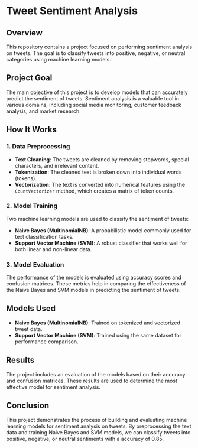 # Tweet Sentiment Analysis

## Overview
This repository contains a project focused on performing sentiment analysis on tweets. The goal is to classify tweets into positive, negative, or neutral categories using machine learning models.

## Project Goal
The main objective of this project is to develop models that can accurately predict the sentiment of tweets. Sentiment analysis is a valuable tool in various domains, including social media monitoring, customer feedback analysis, and market research.

## How It Works
### 1. Data Preprocessing
- **Text Cleaning**: The tweets are cleaned by removing stopwords, special characters, and irrelevant content.
- **Tokenization**: The cleaned text is broken down into individual words (tokens).
- **Vectorization**: The text is converted into numerical features using the `CountVectorizer` method, which creates a matrix of token counts.

### 2. Model Training
Two machine learning models are used to classify the sentiment of tweets:
- **Naive Bayes (MultinomialNB)**: A probabilistic model commonly used for text classification tasks.
- **Support Vector Machine (SVM)**: A robust classifier that works well for both linear and non-linear data.

### 3. Model Evaluation
The performance of the models is evaluated using accuracy scores and confusion matrices. These metrics help in comparing the effectiveness of the Naive Bayes and SVM models in predicting the sentiment of tweets.

## Models Used
- **Naive Bayes (MultinomialNB)**: Trained on tokenized and vectorized tweet data.
- **Support Vector Machine (SVM)**: Trained using the same dataset for performance comparison.

## Results
The project includes an evaluation of the models based on their accuracy and confusion matrices. These results are used to determine the most effective model for sentiment analysis.

## Conclusion
This project demonstrates the process of building and evaluating machine learning models for sentiment analysis on tweets. By preprocessing the text data and training Naive Bayes and SVM models, we can classify tweets into positive, negative, or neutral sentiments with a accuracy of 0.85.
